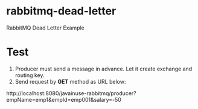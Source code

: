 # rabbitmq-dead-letter
RabbitMQ Dead Letter Example

# Test

1. Producer must send a message in advance. Let it create exchange and routing key. 
2. Send request by **GET** method as URL below:

http://localhost:8080/javainuse-rabbitmq/producer?empName=emp1&empId=emp001&salary=-50
